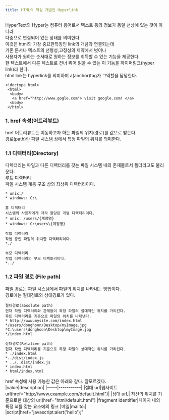 ```yaml
---
title: HTML의 핵심 개념인 Hyperlink
---
```

HyperText의 Hyper는 컴퓨터 용어로서 텍스트 등의 정보가 동일 선상에 있는 것이 아니라 <br>
다중으로 연결되어 있는 상태를 의미한다. <br>
이것은 html의 가장 중요한특징인 link의 개념과 연결되는데 <br>
기존 문서나 텍스트의 선형성,고정성의 제약에서 벗어나 <br>
사용자가 원하는 순서대로 원하는 정보를 취득할 수 있는 기능을 제공한다. <br>
한 텍스트에서 다른 텍스트로 건너 뛰어 읽을 수 있는 이 기능을 하이퍼링크(hyper link)라 한다. <br>
html link는 hyperlink를 의미하며 a(anchor)tag가 그역할을 담당한다.
```
<!doctype html>
 <html>
  <body>
   <a href="http://www.gogle.com"> visit google.com! </a>
  <body>
 </html>
```
### 1. href 속성(어트리뷰트)<br>
href 어트리뷰트는 이동하고자 하는 파일의 위치(경로)를 값으로 받는다.<br>
경로(path)란 파일 시스템 상에서 특정 파일의 위치를 의미한다. <br>
### 1.1 디렉터리(Directory) <br> 
디렉터리는 파일과 다른 디렉터리를 갖는 파일 시스템 내의 존재물로서 폴더라고도 불리운다.<br>
루트 디렉터리 <br>
파일 시스템 계층 구조 상의 최상위 디렉터리이다. <br>
```
* unix:/
* windows: C:\

홈 디렉터리 
시스템의 사용자에게 각각 할당된 개별 디렉터리이다.
* unix: /users/{계정명}
* windows: C:\users\{계정명}

작업 디렉터리 
작업 중인 파일의 위치한 디렉터리이다.
*./

부모 디렉터리
작업 디렉터리의 부모 디렉토리이다.
*../
```
### 1.2 파일 경로 (File path)
파일 경로는 파일 시스템에서 파일의 위치를 나타내는 방법이다. <br>
경로에는 절대경로와 상대경로가 있다. <br>
```
절대경로(absolute path)
현재 작업 디렉터리와 관계없이 특정 파일의 절대적인 위치를 가리킨다.
루트 디렉터리를 기준으로 파일의 위치를 나태낸다.
* http://www.mysite.com/index.html
*/users/donghoon/Desktop/myImage.jpg
*C:\users\donghoon\Desktop\myImage.jpg
*/index.html

상대경로(Relative path)
현재 작업 디렉터리를 기준으로 특정 파일의 상대적인 위치를 가리킨다.
* ./index.html
*../dist/index.js
* ../..dist/index.js
* index.html
* html/index.html
```

href 속성에 사용 가능한 값은 아래와 같다. 잘모르겠다.<br>
|value|description|
|-----|-----------|
|절대 url|웹사이트 url(href="http://www.example.com/default.html")|
|상대 urL| 자신의 위치를 기준으로한 대상의 url(href="html/default.html")
|fragment identifier|페이지 내의 특정 id를 갖는 요소에의 링크
|메일|mailto:|
|script|href="javascript:alert('hello');"



